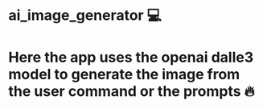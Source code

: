 # ai_image_generator 💻

# Here the app uses the openai dalle3 model to generate the image from the user command or the prompts  🔥


